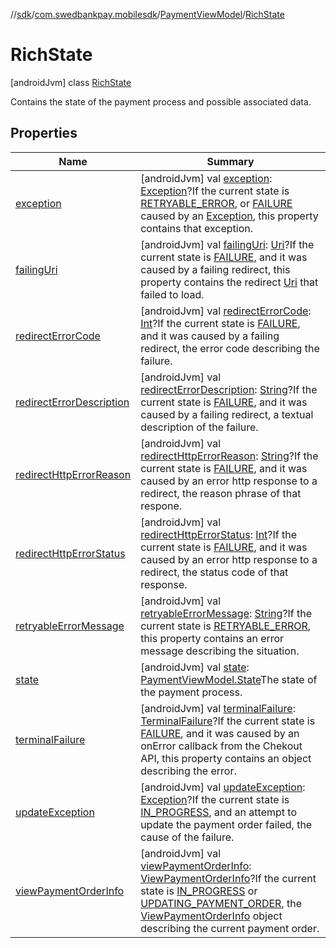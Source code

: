 //[sdk](../../../../index.md)/[com.swedbankpay.mobilesdk](../../index.md)/[PaymentViewModel](../index.md)/[RichState](index.md)



# RichState  
 [androidJvm] class [RichState](index.md)

Contains the state of the payment process and possible associated data.

   


## Properties  
  
|  Name |  Summary | 
|---|---|
| <a name="com.swedbankpay.mobilesdk/PaymentViewModel.RichState/exception/#/PointingToDeclaration/"></a>[exception](exception.md)| <a name="com.swedbankpay.mobilesdk/PaymentViewModel.RichState/exception/#/PointingToDeclaration/"></a> [androidJvm] val [exception](exception.md): [Exception](https://kotlinlang.org/api/latest/jvm/stdlib/kotlin/-exception/index.html)?If the current state is [RETRYABLE_ERROR](../-state/-r-e-t-r-y-a-b-l-e_-e-r-r-o-r/index.md), or [FAILURE](../-state/-f-a-i-l-u-r-e/index.md) caused by an [Exception](https://kotlinlang.org/api/latest/jvm/stdlib/kotlin/-exception/index.html), this property contains that exception.   <br>|
| <a name="com.swedbankpay.mobilesdk/PaymentViewModel.RichState/failingUri/#/PointingToDeclaration/"></a>[failingUri](failing-uri.md)| <a name="com.swedbankpay.mobilesdk/PaymentViewModel.RichState/failingUri/#/PointingToDeclaration/"></a> [androidJvm] val [failingUri](failing-uri.md): [Uri](https://developer.android.com/reference/kotlin/android/net/Uri.html)?If the current state is [FAILURE](../-state/-f-a-i-l-u-r-e/index.md), and it was caused by a failing redirect, this property contains the redirect [Uri](https://developer.android.com/reference/kotlin/android/net/Uri.html) that failed to load.   <br>|
| <a name="com.swedbankpay.mobilesdk/PaymentViewModel.RichState/redirectErrorCode/#/PointingToDeclaration/"></a>[redirectErrorCode](redirect-error-code.md)| <a name="com.swedbankpay.mobilesdk/PaymentViewModel.RichState/redirectErrorCode/#/PointingToDeclaration/"></a> [androidJvm] val [redirectErrorCode](redirect-error-code.md): [Int](https://kotlinlang.org/api/latest/jvm/stdlib/kotlin/-int/index.html)?If the current state is [FAILURE](../-state/-f-a-i-l-u-r-e/index.md), and it was caused by a failing redirect, the error code describing the failure.   <br>|
| <a name="com.swedbankpay.mobilesdk/PaymentViewModel.RichState/redirectErrorDescription/#/PointingToDeclaration/"></a>[redirectErrorDescription](redirect-error-description.md)| <a name="com.swedbankpay.mobilesdk/PaymentViewModel.RichState/redirectErrorDescription/#/PointingToDeclaration/"></a> [androidJvm] val [redirectErrorDescription](redirect-error-description.md): [String](https://kotlinlang.org/api/latest/jvm/stdlib/kotlin/-string/index.html)?If the current state is [FAILURE](../-state/-f-a-i-l-u-r-e/index.md), and it was caused by a failing redirect, a textual description of the failure.   <br>|
| <a name="com.swedbankpay.mobilesdk/PaymentViewModel.RichState/redirectHttpErrorReason/#/PointingToDeclaration/"></a>[redirectHttpErrorReason](redirect-http-error-reason.md)| <a name="com.swedbankpay.mobilesdk/PaymentViewModel.RichState/redirectHttpErrorReason/#/PointingToDeclaration/"></a> [androidJvm] val [redirectHttpErrorReason](redirect-http-error-reason.md): [String](https://kotlinlang.org/api/latest/jvm/stdlib/kotlin/-string/index.html)?If the current state is [FAILURE](../-state/-f-a-i-l-u-r-e/index.md), and it was caused by an error http response to a redirect, the reason phrase of that respone.   <br>|
| <a name="com.swedbankpay.mobilesdk/PaymentViewModel.RichState/redirectHttpErrorStatus/#/PointingToDeclaration/"></a>[redirectHttpErrorStatus](redirect-http-error-status.md)| <a name="com.swedbankpay.mobilesdk/PaymentViewModel.RichState/redirectHttpErrorStatus/#/PointingToDeclaration/"></a> [androidJvm] val [redirectHttpErrorStatus](redirect-http-error-status.md): [Int](https://kotlinlang.org/api/latest/jvm/stdlib/kotlin/-int/index.html)?If the current state is [FAILURE](../-state/-f-a-i-l-u-r-e/index.md), and it was caused by an error http response to a redirect, the status code of that response.   <br>|
| <a name="com.swedbankpay.mobilesdk/PaymentViewModel.RichState/retryableErrorMessage/#/PointingToDeclaration/"></a>[retryableErrorMessage](retryable-error-message.md)| <a name="com.swedbankpay.mobilesdk/PaymentViewModel.RichState/retryableErrorMessage/#/PointingToDeclaration/"></a> [androidJvm] val [retryableErrorMessage](retryable-error-message.md): [String](https://kotlinlang.org/api/latest/jvm/stdlib/kotlin/-string/index.html)?If the current state is [RETRYABLE_ERROR](../-state/-r-e-t-r-y-a-b-l-e_-e-r-r-o-r/index.md), this property contains an error message describing the situation.   <br>|
| <a name="com.swedbankpay.mobilesdk/PaymentViewModel.RichState/state/#/PointingToDeclaration/"></a>[state](state.md)| <a name="com.swedbankpay.mobilesdk/PaymentViewModel.RichState/state/#/PointingToDeclaration/"></a> [androidJvm] val [state](state.md): [PaymentViewModel.State](../-state/index.md)The state of the payment process.   <br>|
| <a name="com.swedbankpay.mobilesdk/PaymentViewModel.RichState/terminalFailure/#/PointingToDeclaration/"></a>[terminalFailure](terminal-failure.md)| <a name="com.swedbankpay.mobilesdk/PaymentViewModel.RichState/terminalFailure/#/PointingToDeclaration/"></a> [androidJvm] val [terminalFailure](terminal-failure.md): [TerminalFailure](../../-terminal-failure/index.md)?If the current state is [FAILURE](../-state/-f-a-i-l-u-r-e/index.md), and it was caused by an onError callback from the Chekout API, this property contains an object describing the error.   <br>|
| <a name="com.swedbankpay.mobilesdk/PaymentViewModel.RichState/updateException/#/PointingToDeclaration/"></a>[updateException](update-exception.md)| <a name="com.swedbankpay.mobilesdk/PaymentViewModel.RichState/updateException/#/PointingToDeclaration/"></a> [androidJvm] val [updateException](update-exception.md): [Exception](https://kotlinlang.org/api/latest/jvm/stdlib/kotlin/-exception/index.html)?If the current state is [IN_PROGRESS](../-state/-i-n_-p-r-o-g-r-e-s-s/index.md), and an attempt to update the payment order failed, the cause of the failure.   <br>|
| <a name="com.swedbankpay.mobilesdk/PaymentViewModel.RichState/viewPaymentOrderInfo/#/PointingToDeclaration/"></a>[viewPaymentOrderInfo](view-payment-order-info.md)| <a name="com.swedbankpay.mobilesdk/PaymentViewModel.RichState/viewPaymentOrderInfo/#/PointingToDeclaration/"></a> [androidJvm] val [viewPaymentOrderInfo](view-payment-order-info.md): [ViewPaymentOrderInfo](../../-view-payment-order-info/index.md)?If the current state is [IN_PROGRESS](../-state/-i-n_-p-r-o-g-r-e-s-s/index.md) or [UPDATING_PAYMENT_ORDER](../-state/-u-p-d-a-t-i-n-g_-p-a-y-m-e-n-t_-o-r-d-e-r/index.md), the [ViewPaymentOrderInfo](../../-view-payment-order-info/index.md) object describing the current payment order.   <br>|

